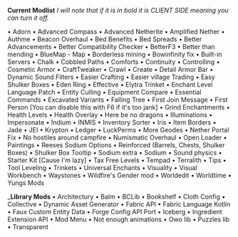 **Current Modlist**
_I will note that if it is in bold it is CLIENT SIDE meaning you can turn it off._

• Adorn
• Advanced Compass
• Advanced Netherite
• Amplified Nether
• Authme
• Beacon Overhaul
• Bed Benefits
• Bed Spreads
• Better Advancements
• Better Compatibility Checker
• BetterF3
• Better than mending
• BlueMap - Map 
• Borderless mining
• Bowinfinity fix
• Built-in Servers
• Chalk
• Cobbled Paths
• Comforts
• Continuity
• Controlling
• Cosmetic Armor
• CraftTweaker
• Crawl
• Create
• Detail Armor Bar
• Dynamic Sound Filters
• Easier Crafting
• Easier village Trading
• Easy Shulker Boxes
• Eden Ring
• Effective
• Elytra Trinket
• Enchant Level Language Patch
• Entity Culling
• Equipment Compare
• Essential Commands
• Excavated Variants
• Falling Tree
• First Join Message
• First Person [You can disable this with F6 if it's too jank]
• Grind Enchantments
• Health Levels
• Health Overlay
• Here be no dragons
• Illuminations 
• Impersonate
• Indium
• INMIS
• Inventory Sorter
• Iris
• Item Borders
• Jade
• JEI
• Krypton
• Ledger
• LuckPerms
• More Geodes
• Nether Portal Fix
• No hostiles around campfire
• Numismatic Overhaul
• Open Loader
• Paintings
• Reeses Sodium Options
• Reinforced (Barrels, Chests, Shulker Boxes)
• Shulker Box Tooltip
• Sodium extra 
• Sodium
• Sound physics
• Starter Kit [Cause I'm lazy]
• Tax Free Levels
• Tempad
• Terralith
• Tips
• Tool Leveling
• Trinkets
• Universal Enchants
• Visuality
• Visual Workbench
• Waystones
• Wildfire's Gender mod
• Worldedit
• Worldtime
• Yungs Mods
 

___**Library Mods**__
• Architectury
• Balm
• BCLib
• Bookshelf
• Cloth Config
• Collective
• Dynamic Asset Generator
• Fabric API
• Fabric Language Kotlin
• Faux Custom Entity Data
• Forge Config API Port
• Iceberg
• Ingredient Extension API
• Mod Menu
• Not enough animations
• Owo lib
• Puzzles lib
• Transparent